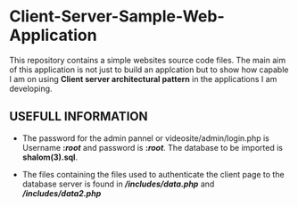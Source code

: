 # Client-Server-Sample-Web-Application
  This repository contains a simple websites source code files. The main aim of this application is not just to build an applcation but to   show how capable I am on using **Client server architectural pattern** in the applications I am developing.
  ## USEFULL INFORMATION
- The password for the admin pannel or videosite/admin/login.php is Username **:*root*** and password is **:*root***.
  The database to be imported is **shalom(3).sql**.
  
- The files containing the files used to authenticate the client page to the database server is found in ***/includes/data.php*** and ***/includes/data2.php*** 

